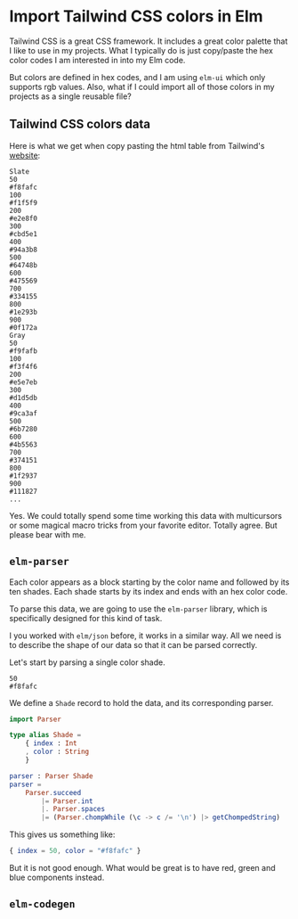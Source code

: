 # Import Tailwind CSS colors in Elm

Tailwind CSS is a great CSS framework. It includes a great color palette that I like to use in my projects. What I typically do is just copy/paste the hex color codes I am interested in into my Elm code.

But colors are defined in hex codes, and I am using `elm-ui` which only supports rgb values. Also, what if I could import all of those colors in my projects as a single reusable file?

## Tailwind CSS colors data

Here is what we get when copy pasting the html table from Tailwind's [website](https://tailwindcss.com/docs/customizing-colors):

```
Slate
50
#f8fafc
100
#f1f5f9
200
#e2e8f0
300
#cbd5e1
400
#94a3b8
500
#64748b
600
#475569
700
#334155
800
#1e293b
900
#0f172a
Gray
50
#f9fafb
100
#f3f4f6
200
#e5e7eb
300
#d1d5db
400
#9ca3af
500
#6b7280
600
#4b5563
700
#374151
800
#1f2937
900
#111827
...
```

Yes. We could totally spend some time working this data with multicursors or some magical macro tricks from your favorite editor. Totally agree. But please bear with me.

## `elm-parser`

Each color appears as a block starting by the color name and followed by its ten shades. Each shade starts by its index and ends with an hex color code.

To parse this data, we are going to use the `elm-parser` library, which is specifically designed for this kind of task.

I you worked with `elm/json` before, it works in a similar way. All we need is to describe the shape of our data so that it can be parsed correctly.

Let's start by parsing a single color shade.
```
50
#f8fafc
```

We define a `Shade` record to hold the data, and its corresponding parser.
```elm
import Parser

type alias Shade =
    { index : Int
    , color : String
    }

parser : Parser Shade
parser =
    Parser.succeed
        |= Parser.int
        |. Parser.spaces
        |= (Parser.chompWhile (\c -> c /= '\n') |> getChompedString)
```

This gives us something like:
```elm
{ index = 50, color = "#f8fafc" }
```

But it is not good enough. What would be great is to have red, green and blue components instead.

## `elm-codegen`